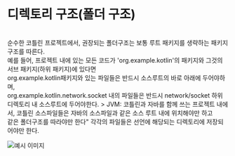 # 디렉토리 구조(폴더 구조)

<br>
순수한 코틀린 프로젝트에서, 권장되는 폴더구조는 보통 루트 패키지를 생략하는 패키지 구조를 따른다.<br>
예를 들어, 프로젝트 내에 있는 모든 코드가 'org.example.kotlin'의 패키지와 그것의 서브 패키지(하위 패키지)에 있다면
<br>
org.example.kotlin패키지와 있는 파일들은 반드시 소스루트의 바로 아래에 두어야하며,
<br>
org.example.kotlin.network.socket 내의 파일들은 반드시 network/socket 하위 디렉토리 내 소스루트에 두어야한다.
> JVM: 코틀린과 자바를 함께 쓰는 프로젝트 내에서, 코틀린 소스파일들은 자바의 소스파일과 같은 소스 루트 내에 위치해야만 하고<br>
같은 폴더구조를 따라야만 한다" 각각의 파일들은 선언에 해당되는 디렉토리에 저장되어야만 한다.

![예시 이미지](https://github.com/park-yina/kotling-convention-study/assets/111878820/3b902199-025a-4505-8fc5-3dede39651b8)

